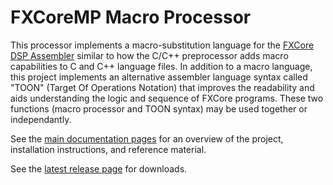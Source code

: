 # FXCoreMP Macro Processor
This processor implements a macro-substitution language for the [FXCore DSP Assembler](https://www.experimentalnoize.com/product_FXCore.php) similar to
how the C/C++ preprocessor adds macro capabilities to C and C++ language files. In addition to a macro language, this project
implements an alternative assembler language syntax called "TOON" (Target Of Operations Notation) that improves the readability and aids understanding the logic and sequence of
FXCore programs. These two functions (macro processor and TOON syntax) may be used together or independantly.

See the [main documentation pages](../../wiki) for an overview of the project, installation instructions, and reference material.

See the [latest release page](releases/latest) for downloads.
